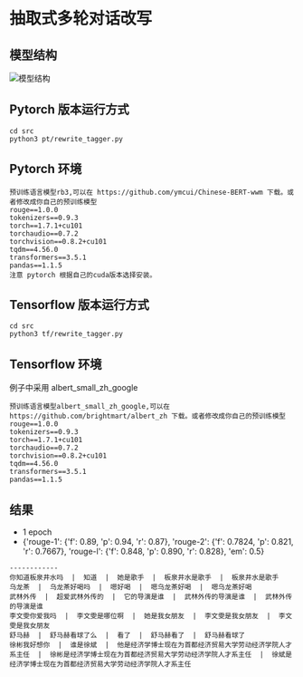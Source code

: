 # 抽取式多轮对话改写

## 模型结构
![模型结构](https://github.com/zhusleep/tagger_rewriter/blob/master/model.jpg)

## Pytorch 版本运行方式
```
cd src
python3 pt/rewrite_tagger.py
```

## Pytorch 环境
```
预训练语言模型rb3,可以在 https://github.com/ymcui/Chinese-BERT-wwm 下载。或者修改成你自己的预训练模型
rouge==1.0.0
tokenizers==0.9.3
torch==1.7.1+cu101
torchaudio==0.7.2
torchvision==0.8.2+cu101
tqdm==4.56.0
transformers==3.5.1
pandas==1.1.5
注意 pytorch 根据自己的cuda版本选择安装。
```

## Tensorflow 版本运行方式
```
cd src
python3 tf/rewrite_tagger.py
```

## Tensorflow 环境
例子中采用 albert_small_zh_google
```
预训练语言模型albert_small_zh_google,可以在 https://github.com/brightmart/albert_zh 下载。或者修改成你自己的预训练模型
rouge==1.0.0
tokenizers==0.9.3
torch==1.7.1+cu101
torchaudio==0.7.2
torchvision==0.8.2+cu101
tqdm==4.56.0
transformers==3.5.1
pandas==1.1.5
```

## 结果
* 1 epoch
* {'rouge-1': {'f': 0.89, 'p': 0.94, 'r': 0.87}, 'rouge-2': {'f': 0.7824, 'p': 0.821, 'r': 0.7667}, 'rouge-l': {'f': 0.848, 'p': 0.890, 'r': 0.828}, 'em': 0.5}
```
------------
你知道板泉井水吗  |  知道  |  她是歌手  |  板泉井水是歌手  |  板泉井水是歌手
乌龙茶  |  乌龙茶好喝吗  |  嗯好喝  |  嗯乌龙茶好喝  |  嗯乌龙茶好喝
武林外传  |  超爱武林外传的  |  它的导演是谁  |  武林外传的导演是谁  |  武林外传的导演是谁
李文雯你爱我吗  |  李文雯是哪位啊  |  她是我女朋友  |  李文雯是我女朋友  |  李文雯是我女朋友
舒马赫  |  舒马赫看球了么  |  看了  |  舒马赫看了  |  舒马赫看球了
徐彬我好想你  |  谁是徐斌  |  他是经济学博士现在为首都经济贸易大学劳动经济学院人才系主任  |  徐彬是经济学博士现在为首都经济贸易大学劳动经济学院人才系主任  |  徐斌是经济学博士现在为首都经济贸易大学劳动经济学院人才系主任
```
